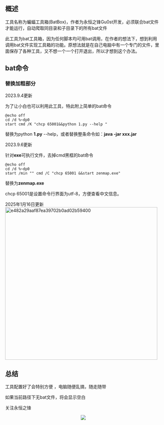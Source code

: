 ## 概述

工具名称为蝙蝠工具箱(BatBox)，作者为永恒之锋Gu0st开发，必须联合bat文件才能运行，自动爬取同目录和子目录下的所有bat文件

此工具为bat工具箱，因为任何脚本均可用bat调用，在作者的想法下，想到利用调用bat文件实现工具箱的功能。原想法就是在自己电脑中有一个专门的文件，里面保存了各种工具，又不想一个一个打开退出，所以才想到这个办法。

## bat命令

### 替换加粗部分

2023.9.4更新

为了让小白也可以利用此工具，特此附上简单的bat命令

```
@echo off
cd /d %~dp0
start cmd /K "chcp 65001&&python 1.py --help "
```

替换为python **1.py** --help，或者替换整条命令如：**java -jar xxx.jar**

2023.9.6更新

针对**exe**可执行文件，去掉cmd黑框的bat命令

```
@echo off
cd /d %~dp0
start /min "" cmd /C "chcp 65001 &&start zenmap.exe"
```

替换为**zenmap.exe**

chcp 65001是设置命令行界面为utf-8，方便查看中文信息。

2025年1月16日更新
<img width="491" alt="e482a29aaf87ea39702b0ad02b59400" src="https://github.com/user-attachments/assets/9794c081-d66e-4887-989c-141f25935b72" />


## 总结

工具配置好了会特别方便 ，电脑随便乱搞，随走随带

如果当前路径下无bat文件，将会显示空白

关注永恒之锋
<p align="center">
  <img src="https://lit.enomothem.com/zhixinghe/20220528141025.jfif">
</p>
